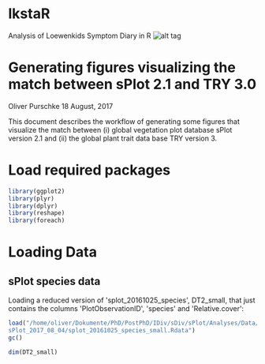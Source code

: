 # lkstaR
Analysis of Loewenkids Symptom Diary in R
![alt tag](https://github.com/oliverpurschke/lkstaR/blob/main/lkstaR.png "Loewenkids Logo")


Generating figures visualizing the match between sPlot 2.1 and TRY 3.0
================
Oliver Purschke
18 August, 2017

This document describes the workflow of generating some figures that visualize the match between (i) global vegetation plot database sPlot version 2.1 and (ii) the global plant trait data base TRY version 3.

Load required packages
======================

``` r
library(ggplot2)
library(plyr)
library(dplyr)
library(reshape)
library(foreach)
```

Loading Data
============

sPlot species data
------------------

Loading a reduced version of 'splot\_20161025\_species', DT2\_small, that just contains the columns 'PlotObservationID', 'species' and 'Relative.cover':

``` r
load("/home/oliver/Dokumente/PhD/PostPhD/IDiv/sDiv/sPlot/Analyses/Data/Species/sPlot/
sPlot_2017_08_04/splot_20161025_species_small.Rdata")
gc()
```

``` r
dim(DT2_small)
```
